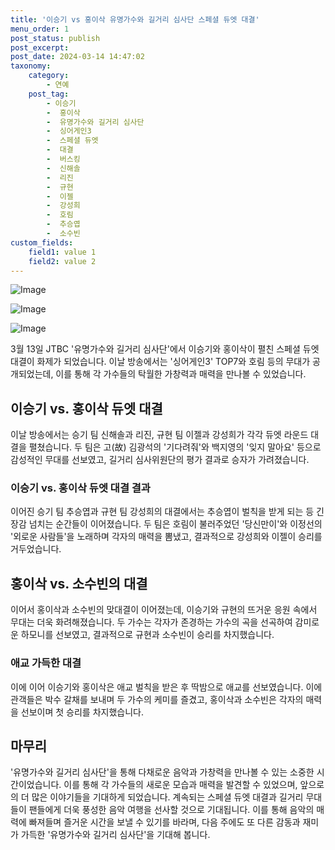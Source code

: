 ```yaml
---
title: '이승기 vs 홍이삭 유명가수와 길거리 심사단 스페셜 듀엣 대결'
menu_order: 1
post_status: publish
post_excerpt: 
post_date: 2024-03-14 14:47:02
taxonomy:
    category:
        - 연예
    post_tag:
        - 이승기
        -  홍이삭
        -  유명가수와 길거리 심사단
        -  싱어게인3
        -  스페셜 듀엣
        -  대결
        -  버스킹
        -  신해솔
        -  리진
        -  규현
        -  이젤
        -  강성희
        -  호림
        -  추승엽
        -  소수빈
custom_fields:
    field1: value 1
    field2: value 2
---
```


![Image](https://mimgnews.pstatic.net/image/609/2024/03/14/202403132245302510_1_20240314053701874.jpg?type=w540)

![Image](https://ssl.pstatic.net/mimgnews/image/609/2024/03/14/202403132245302510_2_20240314053701877.jpg?type=w540)

![Image](https://mimgnews.pstatic.net/image/609/2024/03/14/202403132245302510_3_20240314053701881.jpg?type=w540)

3월 13일 JTBC '유명가수와 길거리 심사단'에서 이승기와 홍이삭이 펼친 스페셜 듀엣 대결이 화제가 되었습니다. 이날 방송에서는 '싱어게인3' TOP7와 호림 등의 무대가 공개되었는데, 이를 통해 각 가수들의 탁월한 가창력과 매력을 만나볼 수 있었습니다.
## 이승기 vs. 홍이삭 듀엣 대결
이날 방송에서는 승기 팀 신해솔과 리진, 규현 팀 이젤과 강성희가 각각 듀엣 라운드 대결을 펼쳤습니다. 두 팀은 고(故) 김광석의 '기다려줘'와 백지영의 '잊지 말아요' 등으로 감성적인 무대를 선보였고, 길거리 심사위원단의 평가 결과로 승자가 가려졌습니다.
### 이승기 vs. 홍이삭 듀엣 대결 결과
이어진 승기 팀 추승엽과 규현 팀 강성희의 대결에서는 추승엽이 벌칙을 받게 되는 등 긴장감 넘치는 순간들이 이어졌습니다. 두 팀은 호림이 불러주었던 '당신만이'와 이정선의 '외로운 사람들'을 노래하며 각자의 매력을 뽐냈고, 결과적으로 강성희와 이젤이 승리를 거두었습니다.
## 홍이삭 vs. 소수빈의 대결
이어서 홍이삭과 소수빈의 맞대결이 이어졌는데, 이승기와 규현의 뜨거운 응원 속에서 무대는 더욱 화려해졌습니다. 두 가수는 각자가 존경하는 가수의 곡을 선곡하여 감미로운 하모니를 선보였고, 결과적으로 규현과 소수빈이 승리를 차지했습니다.
### 애교 가득한 대결
이에 이어 이승기와 홍이삭은 애교 벌칙을 받은 후 딱밤으로 애교를 선보였습니다. 이에 관객들은 박수 갈채를 보내며 두 가수의 케미를 즐겼고, 홍이삭과 소수빈은 각자의 매력을 선보이며 첫 승리를 차지했습니다.
## 마무리
'유명가수와 길거리 심사단'을 통해 다채로운 음악과 가창력을 만나볼 수 있는 소중한 시간이었습니다. 이를 통해 각 가수들의 새로운 모습과 매력을 발견할 수 있었으며, 앞으로의 더 많은 이야기들을 기대하게 되었습니다. 계속되는 스페셜 듀엣 대결과 길거리 무대들이 팬들에게 더욱 풍성한 음악 여행을 선사할 것으로 기대됩니다. 이를 통해 음악의 매력에 빠져들며 즐거운 시간을 보낼 수 있기를 바라며, 다음 주에도 또 다른 감동과 재미가 가득한 '유명가수와 길거리 심사단'을 기대해 봅니다.
